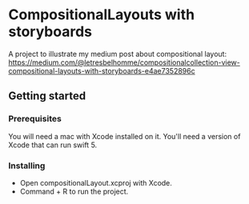 # CompositionalLayouts with storyboards
A project to illustrate my medium post about compositional layout:
https://medium.com/@letresbelhomme/compositionalcollection-view-compositional-layouts-with-storyboards-e4ae7352896c

## Getting started

### Prerequisites
You will need a mac with Xcode installed on it. You'll need a version of Xcode that can run swift 5.

### Installing
- Open compositionalLayout.xcproj with Xcode.
- Command + R to run the project.
